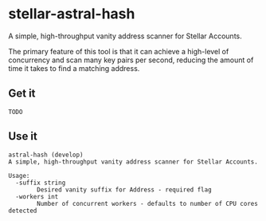 # stellar-astral-hash

A simple, high-throughput vanity address scanner for Stellar Accounts.

The primary feature of this tool is that it can achieve a high-level of concurrency and scan many key pairs per second, reducing the amount of time it takes to find a matching address.

## Get it

```
TODO
```

## Use it

```
astral-hash (develop)
A simple, high-throughput vanity address scanner for Stellar Accounts.

Usage:
  -suffix string
    	Desired vanity suffix for Address - required flag
  -workers int
    	Number of concurrent workers - defaults to number of CPU cores detected
```